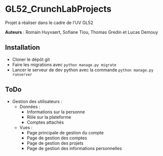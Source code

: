# GL52_CrunchLabProjects
Projet à réaliser dans le cadre de l'UV GL52

**Auteurs** : Romain Huyvaert, Sofiane Tiou, Thomas Gredin et Lucas Demouy

## Installation
- Cloner le dépôt git
- Faire les migrations avec `python manage.py migrate`
- Lancer le serveur de dev python avec la commande `python manage.py runserver`

## ToDo
- Gestion des utilisateurs :
    + Données :
        - Informations sur la personne
        - Rôle sur la plateforme
        - Comptes attachés
    + Vues :
        - Page principale de gestion du compte
        - Page de gestion des comptes
        - Page de gestion des projets
        - Page de gestion des informations personnelles